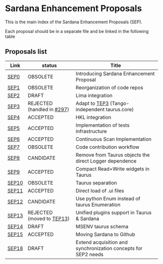 Sardana Enhancement Proposals
=============================

This is the main index of the Sardana Enhancement Proposals (SEP).

Each proposal should be in a separate file and be linked in the following table

Proposals list
--------------

  Link        |  status   |        Title
  ------------| --------- | ---------------------------------------------------------
  [SEP0][]    | OBSOLETE     | Introducing Sardana Enhancement Proposal
  [SEP1][]    | OBSOLETE     | Reorganization of code repos
  [SEP2][]    | DRAFT     | Lima integration
  [SEP3][]    | REJECTED (handled in [#297][]) | Adapt to [TEP3][] (Tango-independent taurus.core)
  [SEP4][]    | ACCEPTED     | HKL integration
  [SEP5][]    | ACCEPTED     | Implementation of tests infrastructure
  [SEP6][]    | ACCEPTED     | Continuous Scan Implementation
  [SEP7][]    | OBSOLETE     | Code contribution workflow
  [SEP8][]    | CANDIDATE     | Remove from Taurus objects the direct Logger dependence
  [SEP9][]    | ACCEPTED     | Compact Read+Write widgets in Taurus
  [SEP10][]    | OBSOLETE     | Taurus separation
  [SEP11][]    | ACCEPTED     | Direct load of .ui files
  [SEP12][]    | CANDIDATE     | Use python Enum instead of taurus Enumeration
  [SEP13][]    | REJECTED (moved to [TEP13][])     | Unified plugins support in Taurus & Sardana
  [SEP14][]    | DRAFT     | MSENV taurus schema
  [SEP15][]   | ACCEPTED     | Moving Sardana to Github
  [SEP18][]   | DRAFT     | Extend acquisition and synchronization concepts for SEP2 needs




[SEP0]: http://www.sardana-controls.org/sep/?SEP0.md
[SEP1]: http://www.sardana-controls.org/sep/?SEP1.md
[SEP2]: http://www.sardana-controls.org/sep/?SEP2.md
[SEP3]: http://www.sardana-controls.org/sep/?SEP3.md
[SEP4]: http://www.sardana-controls.org/sep/?SEP4.md
[SEP5]: http://www.sardana-controls.org/sep/?SEP5.md
[SEP6]: http://www.sardana-controls.org/sep/?SEP6.md
[SEP7]: http://www.sardana-controls.org/sep/?SEP7.md
[SEP8]: http://www.sardana-controls.org/sep/?SEP8.md
[SEP9]: http://www.sardana-controls.org/sep/?SEP9.md
[SEP10]: http://www.sardana-controls.org/sep/?SEP10.md
[SEP11]: http://www.sardana-controls.org/sep/?SEP11.md
[SEP12]: http://www.sardana-controls.org/sep/?SEP12.md
[SEP13]: http://www.sardana-controls.org/sep/?SEP13.md
[SEP14]: http://www.sardana-controls.org/sep/?SEP14.md
[SEP15]: http://www.sardana-controls.org/sep/?SEP15.md
[SEP18]: https://github.com/reszelaz/sardana/blob/sep18/doc/source/sep/SEP18.md


[TEP3]: http://www.taurus-scada.org/tep/?TEP3.md
[TEP13]: http://www.taurus-scada.org/tep/?TEP13.md


[#297]: https://github.com/sardana-org/sardana/issues/297
